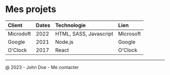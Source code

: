 # Mes projets

|Client|Dates|Technologie|Lien|
|:-----|:----|:----------|:---|
|Microdoft|2022|HTML, SASS, Javascript|Microsoft|
|Google|2021|Node.js|Google|
|O'Clock|2017|React|O'Clock|

---

@ 2023 - John Doe - Me contacter